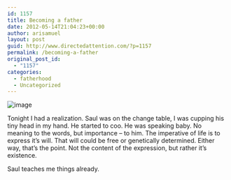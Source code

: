 ```yaml
---
id: 1157
title: Becoming a father
date: 2012-05-14T21:04:23+00:00
author: arisamuel
layout: post
guid: http://www.directedattention.com/?p=1157
permalink: /becoming-a-father
original_post_id:
  - "1157"
categories:
  - fatherhood
  - Uncategorized
---
```

<img style="display:block;margin-right:auto;margin-left:auto;" title="Ari with Saul" src="https://i1.wp.com/www.samuelakerstein.com/wp-content/uploads/2012/05/wpid-photo-2.jpg?resize=320%2C240" alt="image" data-recalc-dims="1" />

Tonight I had a realization. Saul was on the change table, I was cupping his tiny head in my hand. He started to coo. He was speaking baby. No meaning to the words, but importance &#8211; to him. The imperative of life is to express it&#8217;s will. That will could be free or genetically determined. Either way, that&#8217;s the point. Not the content of the expression, but rather it&#8217;s existence.

Saul teaches me things already.